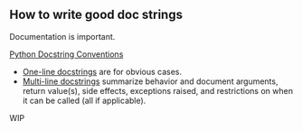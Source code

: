 How to write good doc strings
---

Documentation is important.

[Python Docstring Conventions](https://www.python.org/dev/peps/pep-0257/)
  * [One-line docstrings](https://www.python.org/dev/peps/pep-0257/#one-line-docstrings) are for obvious cases.
  * [Multi-line docstrings](https://www.python.org/dev/peps/pep-0257/#multi-line-docstrings) summarize behavior and document arguments, return value(s), side effects, exceptions raised, and restrictions on when it can be called (all if applicable).
  
WIP 
